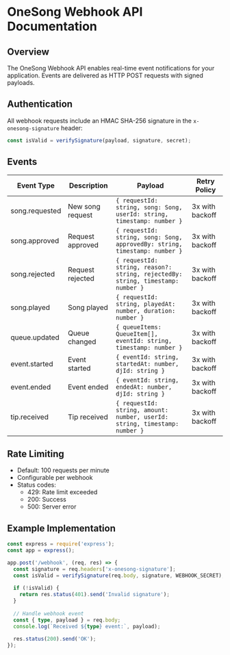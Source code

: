 # OneSong Webhook API Documentation

## Overview
The OneSong Webhook API enables real-time event notifications for your application. Events are delivered as HTTP POST requests with signed payloads.

## Authentication
All webhook requests include an HMAC SHA-256 signature in the `x-onesong-signature` header:

```typescript
const isValid = verifySignature(payload, signature, secret);
```

## Events
| Event Type | Description | Payload | Retry Policy |
|------------|-------------|---------|--------------|
| song.requested | New song request | `{ requestId: string, song: Song, userId: string, timestamp: number }` | 3x with backoff |
| song.approved | Request approved | `{ requestId: string, song: Song, approvedBy: string, timestamp: number }` | 3x with backoff |
| song.rejected | Request rejected | `{ requestId: string, reason?: string, rejectedBy: string, timestamp: number }` | 3x with backoff |
| song.played | Song played | `{ requestId: string, playedAt: number, duration: number }` | 3x with backoff |
| queue.updated | Queue changed | `{ queueItems: QueueItem[], eventId: string, timestamp: number }` | 3x with backoff |
| event.started | Event started | `{ eventId: string, startedAt: number, djId: string }` | 3x with backoff |
| event.ended | Event ended | `{ eventId: string, endedAt: number, djId: string }` | 3x with backoff |
| tip.received | Tip received | `{ requestId: string, amount: number, userId: string, timestamp: number }` | 3x with backoff |

## Rate Limiting
- Default: 100 requests per minute
- Configurable per webhook
- Status codes:
  - 429: Rate limit exceeded
  - 200: Success
  - 500: Server error

## Example Implementation
```typescript
const express = require('express');
const app = express();

app.post('/webhook', (req, res) => {
  const signature = req.headers['x-onesong-signature'];
  const isValid = verifySignature(req.body, signature, WEBHOOK_SECRET);
  
  if (!isValid) {
    return res.status(401).send('Invalid signature');
  }
  
  // Handle webhook event
  const { type, payload } = req.body;
  console.log(`Received ${type} event:`, payload);
  
  res.status(200).send('OK');
});
``` 